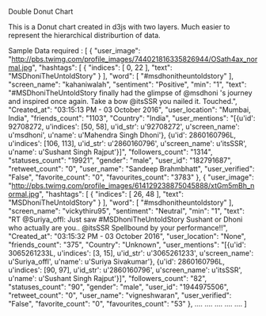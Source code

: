 Double Donut Chart

This is a Donut chart created in d3js with two layers. 
Much easier to represent the hierarchical distriburtion of data.

Sample Data required :
[
{
    "user_image": "http://pbs.twimg.com/profile_images/744021816335826944/OSath4ax_normal.jpg",
    "hashtags": [
      {
        "indices": [
          0,
          22
        ],
        "text": "MSDhoniTheUntoldStory"
      }
    ],
    "word": [
      "#msdhonitheuntoldstory"
    ],
    "screen_name": "kahaniwalah",
    "sentiment": "Positive",
    "min": "1",
    "text": "#MSDhoniTheUntoldStory finally had the glimpse of @msdhoni 's journey and inspired once again. Take a bow @itsSSR you nailed it. Touched.",
    "Created_at": "03:15:13 PM - 03 October 2016",
    "user_location": "Mumbai, India",
    "friends_count": "1103",
    "Country": "India",
    "user_mentions": "[{u'id': 92708272, u'indices': [50, 58], u'id_str': u'92708272', u'screen_name': u'msdhoni', u'name': u'Mahendra Singh Dhoni'}, {u'id': 2860160796L, u'indices': [106, 113], u'id_str': u'2860160796', u'screen_name': u'itsSSR', u'name': u'Sushant Singh Rajput'}]",
    "followers_count": "1314",
    "statuses_count": "19921",
    "gender": "male",
    "user_id": "182791687",
    "retweet_count": "0",
    "user_name": "Sandeep Brahmbhatt",
    "user_verified": "False",
    "favorite_count": "0",
    "favourites_count": "3783"
  },
  {
    "user_image": "http://pbs.twimg.com/profile_images/614129238875045888/xtGm5mBh_normal.jpg",
    "hashtags": [
      {
        "indices": [
          26,
          48
        ],
        "text": "MSDhoniTheUntoldStory"
      }
    ],
    "word": [
      "#msdhonitheuntoldstory"
    ],
    "screen_name": "vickythiru95",
    "sentiment": "Neutral",
    "min": "1",
    "text": "RT @Suriya_offl: Just saw #MSDhoniTheUntoldStory  Sushant or Dhoni who actually are you.. @itsSSR  Spellbound by your performance!!",
    "Created_at": "03:15:32 PM - 03 October 2016",
    "user_location": "None",
    "friends_count": "375",
    "Country": "Unknown",
    "user_mentions": "[{u'id': 3065261233L, u'indices': [3, 15], u'id_str': u'3065261233', u'screen_name': u'Suriya_offl', u'name': u'Suriya Sivakumar'}, {u'id': 2860160796L, u'indices': [90, 97], u'id_str': u'2860160796', u'screen_name': u'itsSSR', u'name': u'Sushant Singh Rajput'}]",
    "followers_count": "82",
    "statuses_count": "90",
    "gender": "male",
    "user_id": "1944975506",
    "retweet_count": "0",
    "user_name": "vigneshwaran",
    "user_verified": "False",
    "favorite_count": "0",
    "favourites_count": "53"
  },
  ....
  ....
  ....
  ....
  ....
  ]

